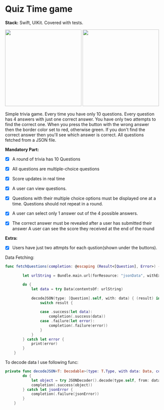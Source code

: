 # Quiz Time game

**Stack:** Swift, UIKit. Covered with tests.

<img src="https://github.com/bgoncharov/TandemCodeChallange/blob/main/Media/preview_iphone11.gif" width="250">        <img src="https://github.com/bgoncharov/TandemCodeChallange/blob/main/Media/preview_iphonese.gif" width="250">

Simple trivia game. Every time you have only 10 questions. Every question has 4 answers with just one correct answer. You have only two attempts to find the correct one. When you press the button with the wrong answer then the border color set to red, otherwise green. If you don't find the correct answer then you'll see which answer is correct. All questions fetched from a JSON file. 

**Mandatory Part:**

- [x] A round of trivia has 10 Questions
- [x] All questions are multiple-choice questions
- [x] Score updates in real time

- [x] A user can view questions.
- [x] Questions with their multiple choice options must be displayed one at a time. Questions should not repeat in a round.
- [x] A user can select only 1 answer out of the 4 possible answers.
- [x] The correct answer must be revealed after a user has submitted their answer A user can see the score they received at the end of the round

**Extra:**

- [x] Users have just two attmpts for each qustion(shown under the buttons).

Data Fetching:

```swift
func fetchQuestions(completion: @escaping (Result<[Question], Error>) -> Void) {
        
        let urlString = Bundle.main.url(forResource: "jsonData", withExtension: "json")!

        do {
            let data = try Data(contentsOf: urlString)
            
            decodeJSON(type: [Question].self, with: data) { (result) in
                switch result {
                
                case .success(let data):
                    completion(.success(data))
                case .failure(let error):
                    completion(.failure(error))
                }
            }
        } catch let error {
            print(error)
        }
    }
```

To decode data I use following func:

```swift
private func decodeJSON<T: Decodable>(type: T.Type, with data: Data, completion: @escaping (Result<T, Error>) -> Void) {
        do {
            let object = try JSONDecoder().decode(type.self, from: data)
            completion(.success(object))
        } catch let jsonError {
            completion(.failure(jsonError))
        }
    }
```
